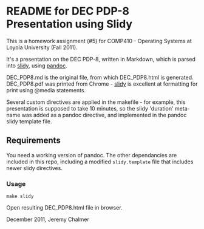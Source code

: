 # README for DEC PDP-8 Presentation using Slidy #

This is a homework assignment (#5) for COMP410 - Operating Systems at Loyola University (Fall 2011).

It's a presentation on the DEC PDP-8, written in Markdown, which is parsed into [slidy], using [pandoc]. 

DEC_PDP8.md is the original file, from which DEC\_PDP8.html is generated. DEC\_PDP8.pdf was printed from Chrome - [slidy] is excellent at formatting for print using @media statements.

Several custom directives are applied in the makefile - for example, this presentation is supposed to take 10 minutes, so the slidy 'duration' meta-name was added as a pandoc directive, and implemented in the pandoc slidy template file.

[pandoc]: http://johnmacfarlane.net/pandoc/
[slidy]: http://www.w3.org/Talks/Tools/Slidy2/#(1)


## Requirements ##

You need a working version of pandoc. The other dependancies are included in this repo, including a modified `slidy.template` file that includes newer slidy directives.

### Usage ###
    make slidy

Open resulting DEC_PDP8.html file in browser.

December 2011, Jeremy Chalmer